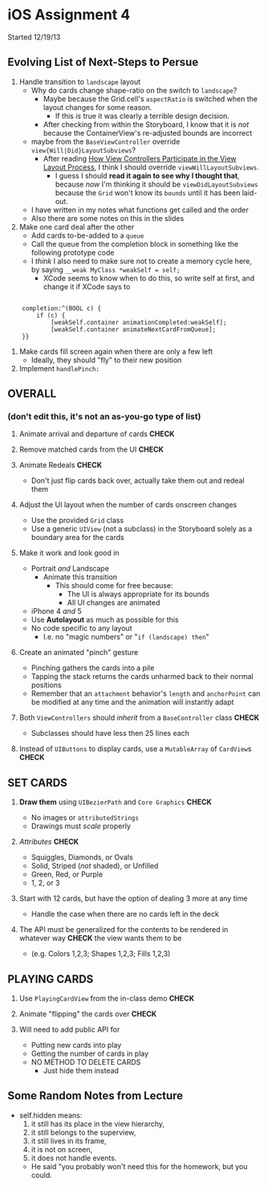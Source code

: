 iOS Assignment 4
================

Started 12/19/13

Evolving List of Next-Steps to Persue
-------------------------------------

1. Handle transition to `landscape` layout
    * Why do cards change shape-ratio on the switch to `landscape`?
        * Maybe because the Grid.cell's `aspectRatio` is switched when the layout
          changes for some reason.
            * If this *is* true it was clearly a terrible design decision.
        * After checking from within the Storyboard, I know that it is *not*
          because the ContainerView's re-adjusted bounds are incorrect
    * maybe from the `BaseViewController` override `view{Will|Did}LayoutSubviews`?
        * After reading [How View Controllers Participate in the View Layout Process](https://developer.apple.com/library/IOS/featuredarticles/ViewControllerPGforiPhoneOS/AdoptingaFull-ScreenLayout/AdoptingaFull-ScreenLayout.html#//apple_ref/doc/uid/TP40007457-CH13-SW1),
          I think I should override `viewWillLayoutSubviews`.
            * I guess I should **read it again to see why I thought that**, because
              *now* I'm thinking it should be `viewDidLayoutSubviews` because the `Grid`
          won't know its `bounds` until it has been laid-out.
    * I have written in my notes what functions get called and the order
    * Also there are some notes on this in the slides
1. Make one card deal after the other
    * Add cards to-be-added to a `queue`
    * Call the queue from the completion block in something like the following
      prototype code
    * I *think* I also need to make sure not to create a memory cycle here, by saying
      `__weak MyClass *weakSelf = self;`
        * XCode seems to know when to do this, so write self at first, and change it
          if XCode says to

```

    completion:^(BOOL c) {
        if (c) {
            [weakSelf.container animationCompleted:weakSelf];
            [weakSelf.container animateNextCardFromQueue];
    }}

```

1. Make cards fill screen again when there are only a few left
    * Ideally, they should "fly" to their new position
1. Implement `handlePinch:`

OVERALL
-------
### (don't edit this, it's not an as-you-go type of list)
1. Animate arrival and departure of cards **CHECK**

2. Remove matched cards from the UI **CHECK**

3. Animate Redeals **CHECK**
    * Don't just flip cards back over, actually take them out and redeal them

4. Adjust the UI layout when the number of cards onscreen changes
    * Use the provided `Grid` class
    * Use a generic `UIView` (not a subclass) in the Storyboard solely as a
      boundary area for the cards

5. Make it work and look good in
    * Portrait *and* Landscape
        * Animate this transition
            * This should come for free because:
                * The UI is always appropriate for its bounds
                * All UI changes are animated
    * iPhone 4 *and* 5
    * Use **Autolayout** as much as possible for this
    * No code specific to any layout
        * I.e. no "magic numbers" or "`if (landscape) then`"

6. Create an animated "pinch" gesture
    * Pinching gathers the cards into a pile
    * Tapping the stack returns the cards unharmed back to their normal positions
    * Remember that an `attachment` behavior's `length` and `anchorPoint` can be
      modified at any time and the animation will instantly adapt

7. Both `ViewControllers` should *inherit* from a `BaseController` class **CHECK**
    * Subclasses should have less then 25 lines each

8. Instead of `UIButtons` to display cards, use a `MutableArray` of `CardView`s **CHECK**



SET CARDS
---------
1. **Draw them** using `UIBezierPath` and `Core Graphics` **CHECK**
    * No images or `attributedStrings`
    * Drawings must *scale* properly

2. *Attributes* **CHECK**
    * Squiggles, Diamonds, or Ovals
    * Solid, Striped (*not* shaded), or Unfilled
    * Green, Red, or Purple
    * 1, 2, or 3

3. Start with 12 cards, but have the option of dealing 3 more at any time
    * Handle the case when there are no cards left in the deck

4. The API must be generalized for the contents to be rendered in whatever way **CHECK**
   the view wants them to be
    * (e.g. Colors 1,2,3; Shapes 1,2,3; Fills 1,2,3)


PLAYING CARDS
-------------
1. Use `PlayingCardView` from the in-class demo **CHECK**

2. Animate "flipping" the cards over **CHECK**

3. Will need to add public API for
    * Putting new cards into play
    * Getting the number of cards in play
    * NO METHOD TO DELETE CARDS
        * Just hide them instead

Some Random Notes from Lecture
-----------------------
* self.hidden means:
    1. it still has its place in the view hierarchy,
    2. it still belongs to the superview,
    3. it still lives in its frame,
    4. it is not on screen,
    5. it does not handle events.
    * He said "you probably won't need this for the homework, but you could.


